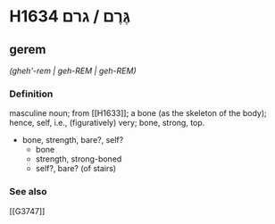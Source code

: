 # H1634 גֶּרֶם / גרם

## gerem

_(gheh'-rem | ɡeh-REM | ɡeh-REM)_

### Definition

masculine noun; from [[H1633]]; a bone (as the skeleton of the body); hence, self, i.e., (figuratively) very; bone, strong, top.

- bone, strength, bare?, self?
    - bone
    - strength, strong-boned
    - self?, bare? (of stairs)
### See also

[[G3747]]

